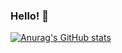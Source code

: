 ### Hello! 👋

[![Anurag's GitHub stats](https://github-readme-stats.vercel.app/api?username=mavaldot)](https://github.com/anuraghazra/github-readme-stats)

<!--
**mavaldot/mavaldot** is a ✨ _special_ ✨ repository because its `README.md` (this file) appears on your GitHub profile.

Here are some ideas to get you started:

- 🔭 I’m currently working on ...
- 🌱 I’m currently learning ...
- 👯 I’m looking to collaborate on ...
- 🤔 I’m looking for help with ...
- 💬 Ask me about ...
- 📫 How to reach me: ...
- 😄 Pronouns: ...
- ⚡ Fun fact: ...
-->
